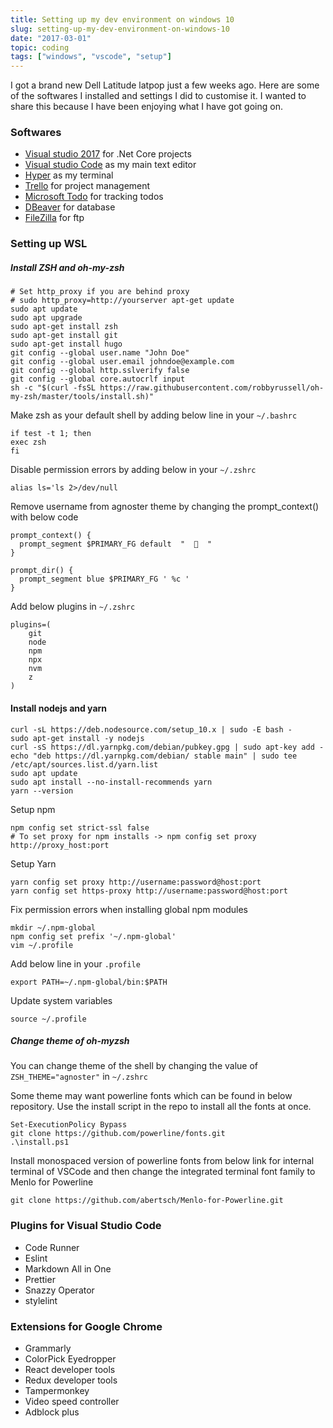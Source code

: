 ```yaml
---
title: Setting up my dev environment on windows 10
slug: setting-up-my-dev-environment-on-windows-10
date: "2017-03-01"
topic: coding
tags: ["windows", "vscode", "setup"]
---
```


I got a brand new Dell Latitude latpop just a few weeks ago. Here are some of the softwares I installed and settings I did to customise it. I wanted to share this because I have been enjoying what I have got going on.

### Softwares

- [Visual studio 2017](https://visualstudio.microsoft.com/vs/) for .Net Core projects
- [Visual studio Code](https://code.visualstudio.com/) as my main text editor
- [Hyper](https://hyper.is/) as my terminal
- [Trello](https://trello.com/) for project management
- [Microsoft Todo](https://todo.microsoft.com/) for tracking todos
- [DBeaver](https://dbeaver.io/) for database
- [FileZilla](https://filezilla-project.org/) for ftp

### Setting up WSL

##### Install ZSH and oh-my-zsh

```shell
# Set http_proxy if you are behind proxy
# sudo http_proxy=http://yourserver apt-get update
sudo apt update
sudo apt upgrade
sudo apt-get install zsh
sudo apt-get install git
sudo apt-get install hugo
git config --global user.name "John Doe"
git config --global user.email johndoe@example.com
git config --global http.sslverify false
git config --global core.autocrlf input
sh -c "$(curl -fsSL https://raw.githubusercontent.com/robbyrussell/oh-my-zsh/master/tools/install.sh)"
```

Make zsh as your default shell by adding below line in your `~/.bashrc`

```shell
if test -t 1; then
exec zsh
fi
```

Disable permission errors by adding below in your `~/.zshrc`

`alias ls='ls 2>/dev/null`

Remove username from agnoster theme by changing the prompt_context() with below code

```shell
prompt_context() {
  prompt_segment $PRIMARY_FG default  "  🌈  "
}

prompt_dir() {
  prompt_segment blue $PRIMARY_FG ' %c '
}
```
Add below plugins in `~/.zshrc`

```shell
plugins=(
    git
    node
    npm
    npx
    nvm
    z
)
```

#### Install nodejs and yarn

```shell
curl -sL https://deb.nodesource.com/setup_10.x | sudo -E bash -
sudo apt-get install -y nodejs
curl -sS https://dl.yarnpkg.com/debian/pubkey.gpg | sudo apt-key add -
echo "deb https://dl.yarnpkg.com/debian/ stable main" | sudo tee /etc/apt/sources.list.d/yarn.list
sudo apt update
sudo apt install --no-install-recommends yarn
yarn --version
```

Setup npm

```shell
npm config set strict-ssl false
# To set proxy for npm installs -> npm config set proxy http://proxy_host:port
```

Setup Yarn

```shell
yarn config set proxy http://username:password@host:port
yarn config set https-proxy http://username:password@host:port
```

Fix permission errors when installing global npm modules

```shell
mkdir ~/.npm-global
npm config set prefix '~/.npm-global'
vim ~/.profile
```
Add below line in your `.profile`

`export PATH=~/.npm-global/bin:$PATH`

Update system variables

```shell
source ~/.profile
```
##### Change theme of oh-myzsh

You can change theme of the shell by changing the value of `ZSH_THEME="agnoster"` in `~/.zshrc`

Some theme may want powerline fonts which can be found in below repository. Use the install script in the repo to install all the fonts at once.

```shell
Set-ExecutionPolicy Bypass
git clone https://github.com/powerline/fonts.git
.\install.ps1
```

Install monospaced version of powerline fonts from below link for internal terminal of VSCode and then change the integrated
terminal font family to Menlo for Powerline

`git clone https://github.com/abertsch/Menlo-for-Powerline.git`


### Plugins for Visual Studio Code

- Code Runner
- Eslint
- Markdown All in One
- Prettier
- Snazzy Operator
- stylelint

### Extensions for Google Chrome

- Grammarly
- ColorPick Eyedropper
- React developer tools
- Redux developer tools
- Tampermonkey
- Video speed controller
- Adblock plus
